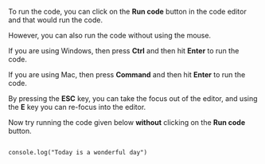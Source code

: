 To run the code, you can click on the **Run code** button in the code editor and that would run the code.

However, you can also run the code without using the mouse.

If you are using Windows, then press **Ctrl** and then hit **Enter** to run the code.

If you are using Mac, then press **Command** and then hit **Enter** to run the code.

By pressing the **ESC** key, you can take the focus out of the editor, and using the **E** key you can re-focus into the editor.

Now try running the code given below **without** clicking on the **Run code** button.

<codeblock language="javascript" type="lesson">
<code>
console.log("Today is a wonderful day")
</code>
</codeblock>